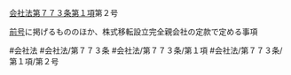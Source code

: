 [会社法第７７３条第１項](会社法＿＿＿＿第７７３条第１項)第２号

[前号](会社法＿＿＿＿第７７３条第１項第１号)に掲げるもののほか、株式移転設立完全親会社の定款で定める事項


#会社法
#会社法/第７７３条
#会社法/第７７３条/第１項
#会社法/第７７３条/第１項/第２号
